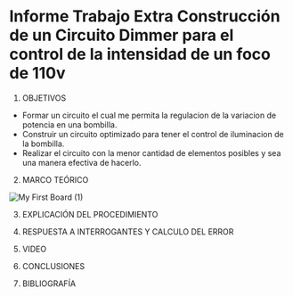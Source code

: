 # Informe Trabajo Extra Construcción de un Circuito Dimmer para el control de la intensidad de un foco de 110v

1. OBJETIVOS

* Formar un circuito el cual me permita la regulacion de la variacion de potencia en una bombilla.
* Construir un circuito optimizado para tener el control de iluminacion de la bombilla.
* Realizar el circuito con la menor cantidad de elementos posibles y sea una manera efectiva de hacerlo.

2. MARCO TEÓRICO 

![My First Board (1)](https://user-images.githubusercontent.com/93899720/150427189-7bb5a89e-1c4e-4c67-ae06-46eda0b9c4ad.jpg)

3. EXPLICACIÓN DEL PROCEDIMIENTO


4. RESPUESTA A INTERROGANTES Y CALCULO DEL ERROR


5. VIDEO


6. CONCLUSIONES


7. BIBLIOGRAFÍA

